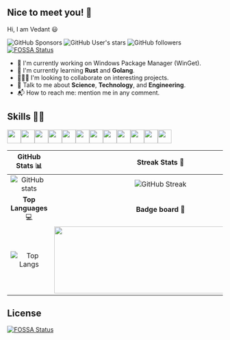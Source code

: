 ## Nice to meet you! 👋

Hi, I am Vedant 😃

![GitHub Sponsors][github-sponsors-badge] ![GitHub User's stars][github-user-stars-badge] ![GitHub followers][github-followers-badge]
[![FOSSA Status](https://app.fossa.com/api/projects/git%2Bgithub.com%2Fvedantmgoyal9%2Fvedantmgoyal9.svg?type=shield)](https://app.fossa.com/projects/git%2Bgithub.com%2Fvedantmgoyal9%2Fvedantmgoyal9?ref=badge_shield)

- 🔭 I'm currently working on Windows Package Manager (WinGet).
- 🌱 I'm currently learning **Rust** and **Golang**.
- 🧑‍🤝‍🧑 I'm looking to collaborate on interesting projects.
- 💬 Talk to me about **Science**, **Technology**, and **Engineering**.
- 📬 How to reach me: mention me in any comment.

## Skills 🧑‍💻

<img src="https://docs.bittu.eu.org/img/icons8-git.svg" width="32px"><img src="https://docs.bittu.eu.org/img/icons8-github.svg" width="32px"><img src="https://docs.bittu.eu.org/img/icons8-java.svg" width="32px"><img src="https://docs.bittu.eu.org/img/icons8-powershell.svg" width="32px"><img src="https://docs.bittu.eu.org/img/icons8-linux-30.png" width="32px"><img src="https://docs.bittu.eu.org/img/icons8-google-firebase-console.svg" width="32px"><img src="https://docs.bittu.eu.org/img/icons8-javascript.svg" width="32px"><img src="https://docs.bittu.eu.org/img/icons8-typescript.svg" width="32px"><img src="https://docs.bittu.eu.org/img/icons8-golang.svg" width="32px"><img src="https://docs.bittu.eu.org/img/icons8-virtualbox.svg" width="32px"><img src="https://docs.bittu.eu.org/img/icons8-next.js.svg" width="32px"><img src="https://docs.bittu.eu.org/img/icons8-wordpress.svg" width="32px">

|              GitHub Stats 📊              |                               Streak Stats 📆                                |
| :---------------------------------------: | :--------------------------------------------------------------------------: |
| ![GitHub stats][github-readme-stats-card] |                    ![GitHub Streak][github-streak-stats]                     |
|           **Top Languages** 💻            |                              **Badge board** 🏅                              |
|  ![Top Langs][github-top-languages-card]  | <img src="https://holopin.me/vedantmgoyal2009" height="156px" width="496px"> |

[github-streak-stats]: https://github-readme-streak-stats.herokuapp.com?user=vedantmgoyal9&theme=gruvbox&hide_border=false&date_format=M%20j%5B%2C%20Y%5D
[github-followers-badge]: https://img.shields.io/github/followers/vedantmgoyal9?logo=github&color=indigo&style=for-the-badge
[github-sponsors-badge]: https://img.shields.io/github/sponsors/vedantmgoyal9?logo=githubsponsors&style=for-the-badge
[github-user-stars-badge]: https://img.shields.io/github/stars/vedantmgoyal9?affiliations=OWNER&style=for-the-badge
[github-readme-stats-card]: https://github-readme-stats.vercel.app/api?username=vedantmgoyal9&show_icons=true&theme=gruvbox
[github-top-languages-card]: https://github-readme-stats.vercel.app/api/top-langs/?username=vedantmgoyal9&layout=compact&theme=gruvbox


## License
[![FOSSA Status](https://app.fossa.com/api/projects/git%2Bgithub.com%2Fvedantmgoyal9%2Fvedantmgoyal9.svg?type=large)](https://app.fossa.com/projects/git%2Bgithub.com%2Fvedantmgoyal9%2Fvedantmgoyal9?ref=badge_large)
